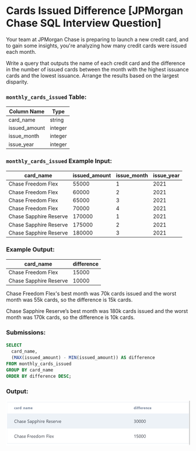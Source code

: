 # Cards Issued Difference [JPMorgan Chase SQL Interview Question]

Your team at JPMorgan Chase is preparing to launch a new credit card, and to gain some insights, you're analyzing how many credit cards were issued each month.

Write a query that outputs the name of each credit card and the difference in the number of issued cards between the month with the highest issuance cards and the lowest issuance. Arrange the results based on the largest disparity.

### **`monthly_cards_issued` Table:**

| Column Name | Type |
| --- | --- |
| card_name | string |
| issued_amount | integer |
| issue_month | integer |
| issue_year | integer |

### **`monthly_cards_issued` Example Input:**

| card_name | issued_amount | issue_month | issue_year |
| --- | --- | --- | --- |
| Chase Freedom Flex | 55000 | 1 | 2021 |
| Chase Freedom Flex | 60000 | 2 | 2021 |
| Chase Freedom Flex | 65000 | 3 | 2021 |
| Chase Freedom Flex | 70000 | 4 | 2021 |
| Chase Sapphire Reserve | 170000 | 1 | 2021 |
| Chase Sapphire Reserve | 175000 | 2 | 2021 |
| Chase Sapphire Reserve | 180000 | 3 | 2021 |

### **Example Output:**

| card_name | difference |
| --- | --- |
| Chase Freedom Flex | 15000 |
| Chase Sapphire Reserve | 10000 |

Chase Freedom Flex's best month was 70k cards issued and the worst month was 55k cards, so the difference is 15k cards.

Chase Sapphire Reserve’s best month was 180k cards issued and the worst month was 170k cards, so the difference is 10k cards.

### **Submissions:**

```sql
SELECT
  card_name,
  (MAX(issued_amount) - MIN(issued_amount)) AS difference
FROM monthly_cards_issued
GROUP BY card_name
ORDER BY difference DESC;
```

### **Output:**

![Result](https://github.com/lizasizas/SQL-Learning-Journey/blob/main/04%20Practice/01%20DataLemur/Cards%20Issued%20Difference/Screenshot%202024-08-01%20140659.png)
